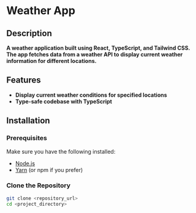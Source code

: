 # Weather App

## **Description**

**A weather application built using React, TypeScript, and Tailwind CSS. The app fetches data from a weather API to display current weather information for different locations.**

## **Features**

- **Display current weather conditions for specified locations**
- **Type-safe codebase with TypeScript**

## **Installation**

### **Prerequisites**

Make sure you have the following installed:

- [Node.js](https://nodejs.org/)
- [Yarn](https://classic.yarnpkg.com/en/docs/install/#windows-stable) (or npm if you prefer)

### **Clone the Repository**

```bash
git clone <repository_url>
cd <project_directory>

